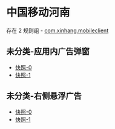 # 中国移动河南

存在 2 规则组 - [com.xinhang.mobileclient](/src/apps/com.xinhang.mobileclient.ts)

## 未分类-应用内广告弹窗

- [快照-0](https://i.gkd.li/i/13024867)
- [快照-1](https://i.gkd.li/i/13024869)

## 未分类-右侧悬浮广告

- [快照-0](https://i.gkd.li/i/13024863)
- [快照-1](https://i.gkd.li/i/13024872)
